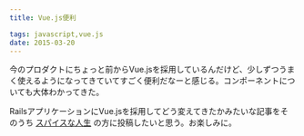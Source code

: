 ```yaml
---
title: Vue.js便利

tags: javascript,vue.js
date: 2015-03-20
---
```


今のプロダクトにちょっと前からVue.jsを採用しているんだけど、少しずつうまく使えるようになってきていてすごく便利だなーと感じる。コンポーネントについても大体わかってきた。

RailsアプリケーションにVue.jsを採用してどう変えてきたかみたいな記事をそのうち [スパイスな人生](http://blog.spicelife.jp/) の方に投稿したいと思う。お楽しみに。
